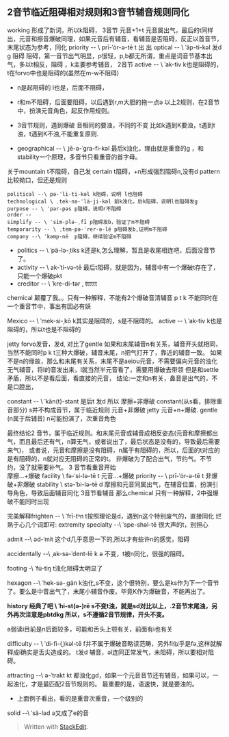 ## 2音节临近阻碍相对规则和3音节辅音规则同化

working 形成了新词，所以k阻碍，
3音节 元音+1+t 元音属出气，最后的t同样出，元音和擦音爆破同理，如果元音后有辅音，看辅音是否阻碍，反正以首音节，末尾状态为参考，同化
 priority -- \ prī-ˈȯr-ə-tē t  出 出
optical -- \ ˈäp-ti-kəl 发d g 阻碍 阻碍，第一音节出气明显，p很轻，p,b都无所谓，重点是词音节基本出气，多以t相反，阻碍
，k主要参考辅音，
2音节 active -- \ ˈak-tiv k也是阻碍的，t在forvo中也是阻碍的(虽然在m-w不阻碍)


- n是起阻碍的 l也是，后面不阻碍，
- r和m不阻碍，后面要阻碍，以后遇到r,m大胆的拖一点ə
以上2规则，在2音节中，扮演元音角色，起反作用规则。
- 3音节规则，遇到爆破 音相同的要浊，不同的不变
比如k遇到K要浊，t遇到t浊，t遇到K不浊,不能重复原则.

- geographical -- \ ˌjē-​ə-​ˈgra-​fi-​kəl 最后k浊化，理由就是重音的g ，和stability一个原理，多音节只看重音的首字母。

关于mountain t不阻碍，自己发
certain t阻碍，+n形成强烈阻碍n,没有d
pattern比较拗口，但还是规则
```
political --\ pə-ˈli-ti-kəl k阻碍，说明 l也阻碍
technological \ ˌtek-nə-ˈlä-ji-kəl 前k浊化，后k阻碍，说明l也阻碍发g
purpose -- \ ˈpər-pəs p阻碍，说明r不阻碍
order -- 
simplify -- \ ˈsim-plə-ˌfī p阻碍发b，验证了m不阻碍
temporarity -- \ ˌtem-pə-ˈrer-ə-lē p阻碍发b,证明m不阻碍
company --\ ˈkəmp-nē  p阻碍，继续验证m不阻碍
```
- politics -- \ ˈpä-lə-ˌtiks k还是k,怎么理解，暂且是收尾相连吧，后面没音节了。
- activity -- \ ak-ˈti-və-tē 最后t阻碍，就是因为，辅音中有一个爆破t存在了，只能一个爆破pkt
- creditor -- \ ˈkre-di-tər , tttttt

chemical 颠覆了我。。只有一种解释，不能有2个爆破音清辅音 p t k 不能同时在一个重音节中，事出有因必有妖

Mexico -- \ ˈmek-si-ˌkō k其实是阻碍的，s是不阻碍的。
active -- \ ˈak-tiv k也是阻碍的，所以t也是不阻碍的

jetty forvo发音，发d, 对比了gentle 
如果和末尾辅音n有关系，辅音开头就相同，当然不能同时p k t三种大爆破，辅音末尾，n把气打开了，靠近的辅音一致。
如果不是n的缘故，那么和末尾有关系，末尾不是aeiou元音，不需要偏向元音的浊化无气辅音，将l的音发出来，l就当然半元音看了，需要用爆破去带领
但是和settle 矛盾，所以不是看后面，看直接的元音，
结论:一定和n有关，鼻音是出气的，不是口腔出，

constant -- \ ˈkän(t)-stənt 是后t 发d
所以 摩擦+非爆破 constant(从s看，排除重音部分) s并不构成音节，属于临近规则
	元音+非爆破 jetty
	元音+n+爆破. gentle (n属于后辅音) n可能扮演了，次重音角色

最终结论2 音节，属于临近规则。和末尾元音或辅音成相反姿态(元音和摩擦都出气，而且最后还有气，n算无气，或者说出了，最后状态是没有的，导致最后需要来气)，
或者说，元音和摩擦是没有阻碍，n属于有阻碍的，所以，后面的t对应的是有阻碍的，n就对应无阻碍的正常的t。
非爆破为了配合出气，节约气。不节约，没了就需要补气。
3 音节看重音开始	
		摩擦...+爆破 facility \ fə-ˈsi-lə-tē t
		元音...+爆破 priority -- \ prī-ˈȯr-ə-tē t 
		非爆破+非爆破 stability \ stə-ˈbi-lə-tē d
摩擦和元音同属出气，在辅音位置，扮演引导角色，导致后面辅音同化
3音节看辅音 那么chemical 只有一种解释，2中强爆破不能同时出现

完美解释frighten -- \ ˈfrī-tᵊn
t按照理论是d，遇到n这个特别废气的，直接同化
烂熟于心几个词即可:
extremity
specialty --\ ˈspe-shəl-tē 很大声的t，别担心

admit --\ əd-ˈmit 这个d几乎意思一下的,所以才有些许n的感觉，阻碍

accidentally --\ ˌak-sə-ˈdent-lē k ə 不变，t被n同化，很强的阻碍。

footing -\ ˈfu̇-tiŋ t浊化阻碍太明显了

hexagon --\ ˈhek-sə-ˌgän k浊化,s不变，这个很特别，要么是ks作为下一个音节了。要么是中音出气了，末尾小辅音作废。毕竟K作为爆破音，不能再出了。

**history 经典了吧 \ ˈhi-st(ə-)rē s不变t浊，就是sd对比以上，.2音节末尾浊，另外再次注意是pbtdkg 所以，s不遵循2音节规律，开头不变。**

ə弱读i目前是n后面较多，可能和舌头上颚有关，前面有i也有关

difficulty -- \ ˈdi-fi-(ˌ)kəl-tē f并不属于爆破音略读范畴，另外fi似乎是fə,这样就解释成i确实是舌尖造成的。 t发d 辅音，əl连同正常发气，未阻碍，所以要相对阻碍。

attracting --\ ə-ˈtrakt kt 都浊化gd，如果一个元音音节还有辅音，如果可以，一起浊化，才是最匹配2音节规则的。
最重要的是，语速快，就是要浊的。


- 上面例子看出，看的是重音次重音，一个级别的

solid --\ ˈsä-ləd ə又成了e的音


> Written with [StackEdit](https://stackedit.io/).
<!--stackedit_data:
eyJoaXN0b3J5IjpbLTY1MDI0NTU5NCwtMjAyNjU0NDAxNSwtNz
Q4ODE1ODI0LDI2NDQ0NTQwMywxMjM5NzYyODk5LC05MDk1NTg2
MTUsMTU1OTQyMzc0NCwtODU1MDI0NzE3LDYxOTgyMjkwOSw2OT
AzNTU1NSwtMTI2ODQyNzIxNywxNzI0MTkxOTYyLDE5NzY1ODQ1
NzksLTY4OTc4NDk2MywxNTA3OTk3NTE3LC05NTMwMTg3MTksLT
k1MzU3MjU0Miw3NTI3MTI4NzcsLTEwMTk0ODk1NzQsNTg1Mjkw
NDA5XX0=
-->